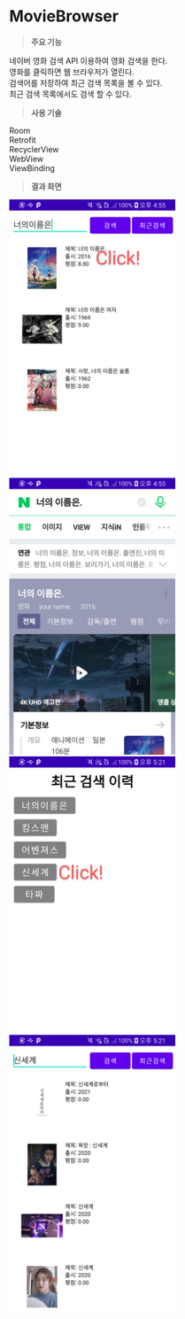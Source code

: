 
# MovieBrowser

> **주요 기능**
> 
네이버 영화 검색 API 이용하여 영화 검색을 한다.  
영화를 클릭하면 웹 브라우저가 열린다.  
검색어를 저장하여 최근 검색 목록을 볼 수 있다.  
최근 검색 목록에서도 검색 할 수 있다.  


  > **사용 기술**
  > 
Room  
Retrofit  
RecyclerView  
WebView  
ViewBinding  


  > **결과 화면**
  > 
<img src = "https://github.com/SollyJ/MovieBrowser/blob/master/Screenshots/1.png?raw=true" width="300" height="500"/>
<img src = "https://github.com/SollyJ/MovieBrowser/blob/master/Screenshots/2.png?raw=true" width="300" height="500"/>
<img src = "https://github.com/SollyJ/MovieBrowser/blob/master/Screenshots/3.png?raw=true" width="300" height="500"/>
<img src = "https://github.com/SollyJ/MovieBrowser/blob/master/Screenshots/4.png?raw=true" width="300" height="500"/>
